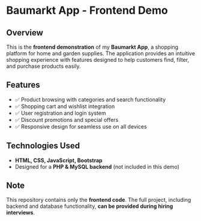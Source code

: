 # **Baumarkt App - Frontend Demo**

## **Overview**
This is the **frontend demonstration** of my **Baumarkt App**, a shopping platform for home and garden supplies. The application provides an intuitive shopping experience with features designed to help customers find, filter, and purchase products easily.

## **Features**
- ✅ Product browsing with categories and search functionality  
- ✅ Shopping cart and wishlist integration  
- ✅ User registration and login system  
- ✅ Discount promotions and special offers  
- ✅ Responsive design for seamless use on all devices  

## **Technologies Used**
- **HTML, CSS, JavaScript, Bootstrap**  
- Designed for a **PHP & MySQL backend** (not included in this demo)  

## **Note**
This repository contains only the **frontend code**. The full project, including backend and database functionality, **can be provided during hiring interviews**.
